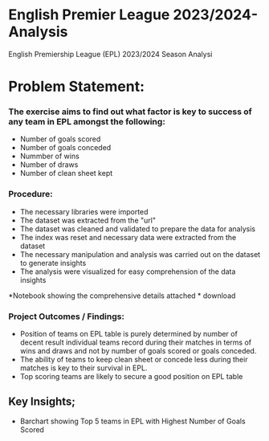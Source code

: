 # English Premier League 2023/2024-Analysis
English Premiership League (EPL) 2023/2024 Season Analysi

# Problem Statement:
### The exercise aims to find out what factor is key to success of any team in EPL amongst the following:
- Number of goals scored
- Number of goals conceded
- Nummber of wins
- Number of draws
- Number of clean sheet kept

### Procedure:
- The necessary libraries were imported
- The dataset was extracted from the "url"
- The dataset was cleaned and validated to prepare the data for analysis 
- The index was reset and necessary data were extracted from the dataset
- The necessary manipulation and analysis was carried out on the dataset to generate insights
- The analysis were visualized for easy comprehension of the data insights

*Notebook showing the comprehensive details attached * download

### Project Outcomes / Findings:
- Position of teams on EPL table is purely determined by number of decent result individual teams record during their matches in terms of wins and draws and not by number of goals scored or goals conceded.
- The ability of teams to keep clean sheet or concede less during their matches is key to their survival in EPL.
- Top scoring teams are likely to secure a good position on EPL table

## Key Insights;

- Barchart showing Top 5 teams in EPL with Highest Number of Goals Scored

